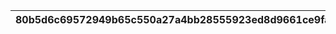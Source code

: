 |80b5d6c69572949b65c550a27a4bb28555923ed8d9661ce9fa8bcad124216358|b05c2d5a67e640c7230513da21e66fca0cfd371bc182072d0e9f4630c213f4db|ac3a1e716c94fa07b3a22c4787ff9b223c58ef2941d1e2ce749dbfc3fa6b87c3|dbc939a7672707b56e65d2e0ccc25497c9fc1fc52668e1b04fca8c446f0dfe38|bdbff98f645f5e9f7f7ff4df4c1b5d49d7880ed051994af3b83ee514d54fb832|e89b971e48579ca0e780925fbb4e4273dd575bafde06113787af66ff205a3e77|dd77d8765f440d72320b00713fb5fa6336dda48c21da74a27c2b16c7808c7e04|b9455cb2c9330a724317b1b39f1c28284f8ee0d1ec009a890b256e597a3c7bf6|a81df575302028877e335dec8f85d2291a904c68cf38b4a5efbdc4813f6aaf30|82c9c82e6298ddbea266649afe9aa9b45c4f9d9524ccecf836e8e81a6b764935|aabbdbca0bfee270e671b6f8f90d935eaed049c68d1537deed978900d63f654a|
| --- | --- | --- | --- | --- | --- | --- | --- | --- | --- | --- |